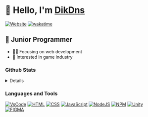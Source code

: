 # 👋 Hello, I'm [DikDns][website]

[![Website](https://img.shields.io/website?label=dikdns.com&style=for-the-badge&url=https%3A%2F%2Fwww.dikdns.com)](https://www.dikdns.com)
[![wakatime](https://wakatime.com/badge/user/5622e569-0d07-41d0-8afd-2527cdab9678.svg?style=for-the-badge)](https://wakatime.com/@5622e569-0d07-41d0-8afd-2527cdab9678)

## 🚸 Junior Programmer

-   💁‍♂️ Focusing on web development
-   👀 Interested in game industry

### Github Stats

<div>
<details>
  <img align="center" src="https://github-readme-stats.vercel.app/api?username=DikDns&show_icons=true&theme=cobalt" />
  <img align="center" src="https://github-readme-stats.vercel.app/api/wakatime?username=DikDns" />
</details>
</div>

### Languages and Tools
[![VsCode](https://img.shields.io/badge/vs%20code-007ACC?style=for-the-badge&logo=visualstudiocode&logoColor=white)][website]
[![HTML](https://img.shields.io/badge/HTML-E34F26?style=for-the-badge&logo=html5&logoColor=white)][website]
[![CSS](https://img.shields.io/badge/css-1572B6?style=for-the-badge&logo=css3&logoColor=white)][website]
[![JavaScript](https://img.shields.io/badge/javascript-F7DF1E?style=for-the-badge&logo=javascript&logoColor=black)][website]
[![NodeJS](https://img.shields.io/badge/node%20js-3C873A?style=for-the-badge&logo=node.js&logoColor=white)][website]
[![NPM](https://img.shields.io/badge/npm-CB3837?style=for-the-badge&logo=npm&logoColor=FFFFFF)][website]
[![Unity](https://img.shields.io/badge/UNITY-000000?style=for-the-badge&logo=unity&logoColor=FFFFFF)][website]
[![FIGMA](https://img.shields.io/badge/figma-F24E1E?style=for-the-badge&logo=figma&logoColor=FFFFFF)][website]

[website]: https://www.dikdns.com
[twitter]: https://twitter.com/dikdns_
[youtube]: https://www.youtube.com/channel/UCekKhkXSv6RdD9rXkW2ZvDA
[instagram]: https://instagram.com/dikdns
[linkedin]: https://linkedin.com/in/dikdns
